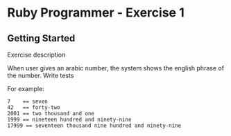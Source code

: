 # Ruby Programmer - Exercise 1

## Getting Started
Exercise description

When user gives an arabic number, the system shows the english phrase of the
number.
Write tests

For example:
```
7    == seven
42   == forty-two
2001 == two thousand and one
1999 == nineteen hundred and ninety-nine
17999 == seventeen thousand nine hundred and ninety-nine
```



